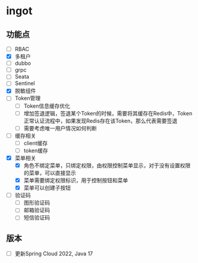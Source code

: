 # ingot

## 功能点
* [ ] RBAC
* [X] 多租户
* [ ] dubbo
* [ ] grpc
* [ ] Seata
* [ ] Sentinel
* [X] 脱敏组件
* [ ] Token管理
  * [ ] Token信息缓存优化
  * [ ] 增加签退逻辑，签退某个Token的时候，需要将其缓存在Redis中，Token正常认证流程中，如果发现Redis存在该Token，那么代表需要签退
  * [ ] 需要考虑唯一用户情况如何判断
* [ ] 缓存相关
  * [ ] client缓存
  * [ ] token缓存
* [X] 菜单相关
  * [X] 角色不绑定菜单，只绑定权限，由权限控制菜单显示，对于没有设置权限的菜单，可以直接显示
  * [X] 菜单需要绑定权限标识，用于控制按钮和菜单
  * [X] 菜单可以创建子按钮
* [ ] 验证码
  * [ ] 图形验证码
  * [ ] 邮箱验证码
  * [ ] 短信验证码

## 版本
* [ ] 更新Spring Cloud 2022, Java 17